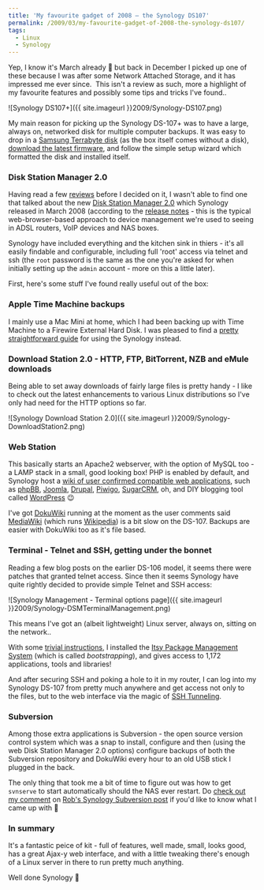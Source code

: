 ```yaml
---
title: 'My favourite gadget of 2008 – the Synology DS107'
permalink: /2009/03/my-favourite-gadget-of-2008-the-synology-ds107/
tags:
  - Linux
  - Synology
---
```

Yep, I know it's March already 🙂 but back in December I picked up one of these because I was after some Network Attached Storage, and it has impressed me ever since.  This isn't a review as such, more a highlight of my favourite features and possibly some tips and tricks I've found..

![Synology DS107+]({{ site.imageurl }}2009/Synology-DS107.png)

My main reason for picking up the Synology DS-107+ was to have a large, always on, networked disk for multiple computer backups. It was easy to drop in a [Samsung Terrabyte disk](http://www.ebuyer.com/product/143288 "Samsung 1TB Spinpoint Disk - eBuyer.com") (as the box itself comes without a disk), [download the latest firmware](http://synology.com/enu/support/download.php?m=DS107 "Synology - DS107 Downloads Page"), and follow the simple setup wizard which formatted the disk and installed itself.

### Disk Station Manager 2.0

Having read a few [reviews](http://www.smallnetbuilder.com/content/view/30157/75/ "SmallNetBuilder.com - Synology DS107e review") before I decided on it, I wasn't able to find one that talked about the new [Disk Station Manager 2.0](http://synology.com/enu/products/features/index.php "Synology - Disk Station Manager 2.0 Features") which Synology released in March 2008 (according to the [release notes](http://synology.com/enu/support/releaseNote/DS107.php "Synology - DS107 Firmware release notes") - this is the typical web-browser-based approach to device management we're used to seeing in ADSL routers, VoIP devices and NAS boxes.

Synology have included everything and the kitchen sink in thiers - it's all easily findable and configurable, including full 'root' access via telnet and ssh (the `root` password is the same as the one you're asked for when initially setting up the `admin` account - more on this a little later).

First, here's some stuff I've found really useful out of the box:

### Apple Time Machine backups

I mainly use a Mac Mini at home, which I had been backing up with Time Machine to a Firewire External Hard Disk. I was pleased to find a [pretty straightforward guide](http://www.naschenweng.info/2008/07/15/os-x-time-machine-backup-to-synology-ds1 "Time Machine backup to Synology DS-107+") for using the Synology instead.

### Download Station 2.0 - HTTP, FTP, BitTorrent, NZB and eMule downloads

Being able to set away downloads of fairly large files is pretty handy - I like to check out the latest enhancements to various Linux distributions so I've only had need for the HTTP options so far.

![Synology Download Station 2.0]({{ site.imageurl }}2009/Synology-DownloadStation2.png)

### Web Station

This basically starts an Apache2 webserver, with the option of MySQL too - a LAMP stack in a small, good looking box! PHP is enabled by default, and Synology host a [wiki of user confirmed compatible web applications](http://www.synology.com/wiki/index.php/User_Reported_Compatible_PHP/MySQL_Applications "PHP and MySQL Compatible Applications - Synology"), such as [phpBB](http://www.phpbb.com/ "phpBB - Bulletin Board"), [Joomla](http://www.joomla.org/ "Joomla - Content Management System"), [Drupal](http://drupal.org/ "Drupal - Content Management System"), [Piwigo](http://piwigo.org/ "Piwigo - Web Photo Album"), [SugarCRM](http://www.sugarcrm.com/crm/ "SugarCRM - Contact Relationship Managment"), oh, and DIY blogging tool called [WordPress](http://www.wordpress.org/ "Wordpress - Blogging Software") 😉

I've got [DokuWiki](http://wiki.splitbrain.org/wiki:dokuwiki "DokuWiki - Wiki software") running at the moment as the user comments said [MediaWiki](http://www.mediawiki.org/ "MediaWiki - Wiki software") (which runs [Wikipedia](http://www.wikipedia.org/wiki "Wikipedia")) is a bit slow on the DS-107. Backups are easier with DokuWiki too as it's file based.

### Terminal - Telnet and SSH, getting under the bonnet

Reading a few blog posts on the earlier DS-106 model, it seems there were patches that granted telnet access. Since then it seems Synology have quite rightly decided to provide simple Telnet and SSH access:

![Synology Management - Terminal options page]({{ site.imageurl }}2009/Synology-DSMTerminalManagement.png)

This means I've got an (albeit lightweight) Linux server, always on, sitting on the network..

With some [trivial instructions](http://rob.runtothehills.org/archives/25 "Synology Bootstrapping and Subversion Server - Run to the Hills"), I installed the [Itsy Package Management System](http://en.wikipedia.org/wiki/Ipkg "ipkg - Wikipedia.org") (which is called *bootstrapping*), and gives access to 1,172 applications, tools and libraries!

And after securing SSH and poking a hole to it in my router, I can log into my Synology DS-107 from pretty much anywhere and get access not only to the files, but to the web interface via the magic of [SSH Tunneling](http://en.wikipedia.org/wiki/SSH_tunneling#SSH_tunneling "SSH Tunneling - Wikipedia").

### Subversion

Among those extra applications is Subversion - the open source version control system which was a snap to install, configure and then (using the web Disk Station Manager 2.0 options) configure backups of both the Subversion repository and DokuWiki every hour to an old USB stick I plugged in the back.

The only thing that took me a bit of time to figure out was how to get `svnserve` to start automatically should the NAS ever restart. Do [check out my comment](http://runtothehills.org/rob/?p=25#comment-39 "Automatically starting svnserve on the Synology DS-107 - Blog comment") on [Rob's Synology Subversion post](http://runtothehills.org/rob/?p=25 "Synology Subversion Server - Run to the Hills") if you'd like to know what I came up with 🙂

### In summary

It's a fantastic peice of kit - full of features, well made, small, looks good, has a great Ajax-y web interface, and with a little tweaking there's enough of a Linux server in there to run pretty much anything.

Well done Synology 🙂

<i class="fa fa-star text--golden"></i> <i class="fa fa-star text--golden"></i> <i class="fa fa-star text--golden"></i> <i class="fa fa-star text--golden"></i> <i class="fa fa-star text--golden"></i>